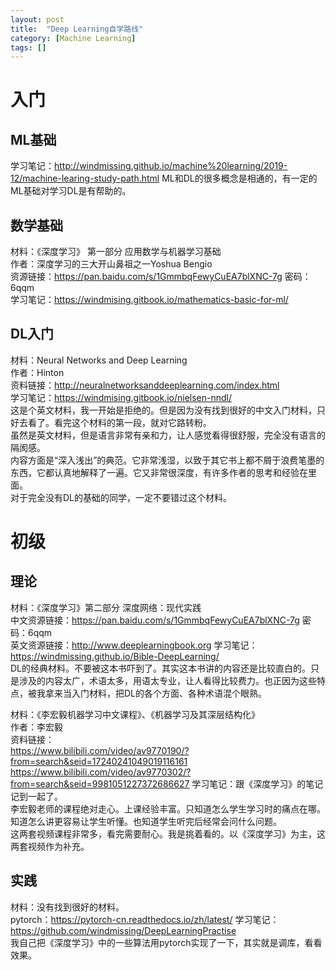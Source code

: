 ```yaml
---
layout: post
title:  "Deep Learning自学路线"
category: [Machine Learning]
tags: []
---
```


# 入门

## ML基础

学习笔记：http://windmissing.github.io/machine%20learning/2019-12/machine-learing-study-path.html
ML和DL的很多概念是相通的，有一定的ML基础对学习DL是有帮助的。  

## 数学基础

材料：《深度学习》 第一部分 应用数学与机器学习基础  
作者：深度学习的三大开山鼻祖之一Yoshua Bengio  
资源链接：https://pan.baidu.com/s/1GmmbqFewyCuEA7blXNC-7g 密码：6qqm  
学习笔记：https://windmising.gitbook.io/mathematics-basic-for-ml/  

## DL入门

材料：Neural Networks and Deep Learning  
作者：Hinton  
资料链接：http://neuralnetworksanddeeplearning.com/index.html  
学习笔记：https://windmising.gitbook.io/nielsen-nndl/  
这是个英文材料，我一开始是拒绝的。但是因为没有找到很好的中文入门材料，只好去看了。看完这个材料的第一段，就对它路转粉。  
虽然是英文材料，但是语言非常有亲和力，让人感觉看得很舒服，完全没有语言的隔阂感。  
内容方面是“深入浅出”的典范。它非常浅湿，以致于其它书上都不屑于浪费笔墨的东西，它都认真地解释了一遍。它又非常很深度，有许多作者的思考和经验在里面。  
对于完全没有DL的基础的同学，一定不要错过这个材料。  

# 初级

## 理论


材料：《深度学习》第二部分 深度网络：现代实践  
中文资源链接：https://pan.baidu.com/s/1GmmbqFewyCuEA7blXNC-7g 密码：6qqm    
英文资源链接：http://www.deeplearningbook.org
学习笔记：https://windmissing.github.io/Bible-DeepLearning/  
DL的经典材料。不要被这本书吓到了。其实这本书讲的内容还是比较直白的。只是涉及的内容太广，术语太多，用语太专业，让人看得比较费力。也正因为这些特点，被我拿来当入门材料，把DL的各个方面、各种术语混个眼熟。  

材料：《李宏毅机器学习中文课程》、《机器学习及其深层结构化》   
作者：李宏毅  
资料链接：  
https://www.bilibili.com/video/av9770190/?from=search&seid=17240241049019116161  
https://www.bilibili.com/video/av9770302/?from=search&seid=9981051227372686627
学习笔记：跟《深度学习》的笔记记到一起了。  
李宏毅老师的课程绝对走心。上课经验丰富。只知道怎么学生学习时的痛点在哪。知道怎么讲更容易让学生听懂。也知道学生听完后经常会问什么问题。  
这两套视频课程非常多，看完需要耐心。我是挑着看的。以《深度学习》为主，这两套视频作为补充。  

## 实践

材料：没有找到很好的材料。  
pytorch：https://pytorch-cn.readthedocs.io/zh/latest/
学习笔记：https://github.com/windmissing/DeepLearningPractise  
我自己把《深度学习》中的一些算法用pytorch实现了一下，其实就是调库，看看效果。  